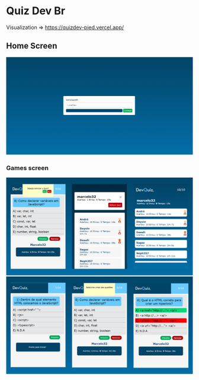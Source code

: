 # Quiz Dev Br

Visualization => https://quizdev-pied.vercel.app/



## Home Screen
<img src="/img/tela_inicial.png">

### Games screen
<img src="/img/tela_play_00.png">
<img src="/img/tela_play_01.png">